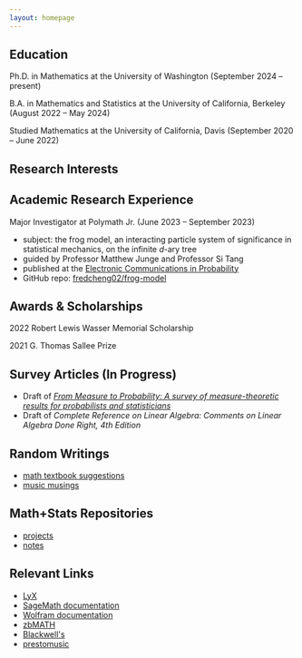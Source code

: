 ```yaml
---
layout: homepage
---
```

## Education
Ph.D. in Mathematics at the University of Washington (September 2024 – present)

B.A. in Mathematics and Statistics at the University of California, Berkeley (August 2022 – May 2024)

Studied Mathematics at the University of California, Davis (September 2020 – June 2022)

## Research Interests

## Academic Research Experience

Major Investigator at Polymath Jr. (June 2023 – September 2023)
- subject: the frog model, an interacting particle system of significance in statistical mechanics, on the infinite $d$-ary tree
- guided by Professor Matthew Junge and Professor Si Tang
- published at the [Electronic Communications in Probability](https://doi.org/10.1214/24-ECP606)
- GitHub repo: [fredcheng02/frog-model](https://github.com/fredcheng02/frog-model)

## Awards & Scholarships
2022 Robert Lewis Wasser Memorial Scholarship

2021 G. Thomas Sallee Prize

## Survey Articles (In Progress)
- Draft of *[From Measure to Probability: A survey of measure-theoretic results for probabilists and statisticians](https://www.overleaf.com/read/tkgmhpqddtwy#affdd1)*
- Draft of *Complete Reference on Linear Algebra: Comments on Linear Algebra Done Right, 4th Edition*

## Random Writings
- [math textbook suggestions](writings/mathtexts.md)
- [music musings](writings/musicmusings.md)

## Math+Stats Repositories
- [projects](https://github.com/fredcheng02/mathprojects)
- [notes](https://github.com/fredcheng02/MathStatsNotes)

## Relevant Links
- [LyX](https://www.lyx.org/)
- [SageMath documentation](https://doc.sagemath.org/html/en/index.html)
- [Wolfram documentation](https://reference.wolfram.com/language/)
- [zbMATH](https://zbmath.org/)
- [Blackwell's](https://blackwells.co.uk/bookshop/home)
- [prestomusic](https://www.prestomusic.com/)
